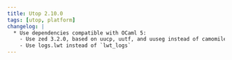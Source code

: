 ```yaml
---
title: Utop 2.10.0
tags: [utop, platform]
changelog: |
  * Use dependencies compatible with OCaml 5:
    - Use zed 3.2.0, based on uucp, uutf, and uuseg instead of camomile
    - Use logs.lwt instead of `lwt_logs`
---
```


